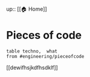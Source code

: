 up:: [[🏠 Home]]

# Pieces of code

```dataview
table techno,  what
from #engineering/pieceofcode  
```


[[dewifhsjkdfhsdklf]]     